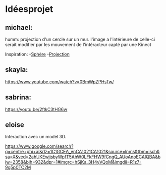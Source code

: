 # Idéesprojet


## michael:
humm: projection d'un cercle sur un mur. l'image a l'intérieure de celle-ci serait modifier par les mouvement de l'intéracteur capté par une Kinect 

Inspiration:
-[Sphère](https://theinspirationgrid.com/anima-interactive-art-installation-by-onformative/)
-[Projection](https://blogaadb.blogspot.com/2009/11/experimentation-du-dispositif-de.html)

## skayla:
https://www.youtube.com/watch?v=0BmWpZPHsTw/

## sabrina:
https://youtu.be/2ftkC3tHG6w

## eloise
Interaction avec un model 3D.

https://www.google.com/search?q=centre+phi+ai&rlz=1C1GCEA_enCA1021CA1021&source=lnms&tbm=isch&sa=X&ved=2ahUKEwjjsbyWpfT5AhW0LFkFHW9fCngQ_AUoAnoECAIQBA&biw=2358&bih=932&dpr=1#imgrc=hSjKa_3H4yVQoM&imgdii=R1z7-9g5p0TC2M
